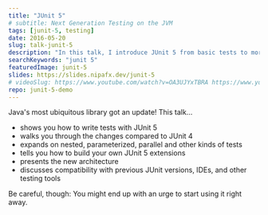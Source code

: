 ```yaml
---
title: "JUnit 5"
# subtitle: Next Generation Testing on the JVM
tags: [junit-5, testing]
date: 2016-05-20
slug: talk-junit-5
description: "In this talk, I introduce JUnit 5 from basic tests to more advanced features like nesting, parameterization, parallelization, and extensions. We also discuss its architecture and compatibility with JUnit 4."
searchKeywords: "junit 5"
featuredImage: junit-5
slides: https://slides.nipafx.dev/junit-5
# videoSlug: https://www.youtube.com/watch?v=OA3UJYxTBRA https://www.youtube.com/watch?v=VfC00bby8XQ
repo: junit-5-demo
---
```


Java's most ubiquitous library got an update! This talk...

* shows you how to write tests with JUnit 5
* walks you through the changes compared to JUnit 4
* expands on nested, parameterized, parallel and other kinds of tests
* tells you how to build your own JUnit 5 extensions
* presents the new architecture
* discusses compatibility with previous JUnit versions, IDEs, and other testing tools

Be careful, though:
You might end up with an urge to start using it right away.

<!--
## Pitch

Since fall of 2015 a small, dedicated team has been working on the next version of Java's most ubiquitous project.
A general availability release was made on September 10th, 2017.
This is the next generation of testing in Java (and maybe even the JVM as a whole).

This talk is based on an [ongoing series of articles I am publishing on my blog](tag:junit-5). I already held it at various conferences.
-->
